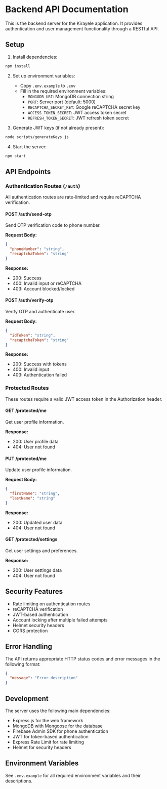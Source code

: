 # Backend API Documentation

This is the backend server for the Kirayele application. It provides authentication and user management functionality through a RESTful API.

## Setup

1. Install dependencies:

```bash
npm install
```

2. Set up environment variables:

   - Copy `.env.example` to `.env`
   - Fill in the required environment variables:
     - `MONGODB_URI`: MongoDB connection string
     - `PORT`: Server port (default: 5000)
     - `RECAPTCHA_SECRET_KEY`: Google reCAPTCHA secret key
     - `ACCESS_TOKEN_SECRET`: JWT access token secret
     - `REFRESH_TOKEN_SECRET`: JWT refresh token secret

3. Generate JWT keys (if not already present):

```bash
node scripts/generateKeys.js
```

4. Start the server:

```bash
npm start
```

## API Endpoints

### Authentication Routes (`/auth`)

All authentication routes are rate-limited and require reCAPTCHA verification.

#### POST /auth/send-otp

Send OTP verification code to phone number.

**Request Body:**

```json
{
  "phoneNumber": "string",
  "recaptchaToken": "string"
}
```

**Response:**

- 200: Success
- 400: Invalid input or reCAPTCHA
- 403: Account blocked/locked

#### POST /auth/verify-otp

Verify OTP and authenticate user.

**Request Body:**

```json
{
  "idToken": "string",
  "recaptchaToken": "string"
}
```

**Response:**

- 200: Success with tokens
- 400: Invalid input
- 403: Authentication failed

### Protected Routes

These routes require a valid JWT access token in the Authorization header.

#### GET /protected/me

Get user profile information.

**Response:**

- 200: User profile data
- 404: User not found

#### PUT /protected/me

Update user profile information.

**Request Body:**

```json
{
  "firstName": "string",
  "lastName": "string"
}
```

**Response:**

- 200: Updated user data
- 404: User not found

#### GET /protected/settings

Get user settings and preferences.

**Response:**

- 200: User settings data
- 404: User not found

## Security Features

- Rate limiting on authentication routes
- reCAPTCHA verification
- JWT-based authentication
- Account locking after multiple failed attempts
- Helmet security headers
- CORS protection

## Error Handling

The API returns appropriate HTTP status codes and error messages in the following format:

```json
{
  "message": "Error description"
}
```

## Development

The server uses the following main dependencies:

- Express.js for the web framework
- MongoDB with Mongoose for the database
- Firebase Admin SDK for phone authentication
- JWT for token-based authentication
- Express Rate Limit for rate limiting
- Helmet for security headers

## Environment Variables

See `.env.example` for all required environment variables and their descriptions.
